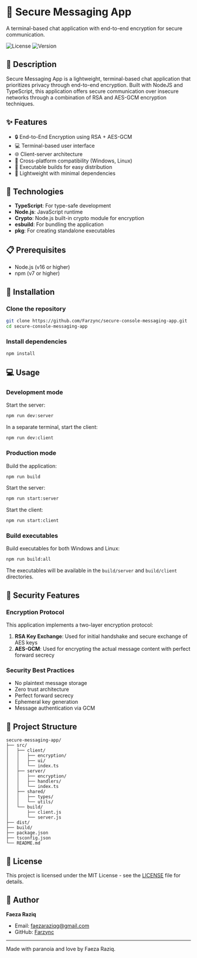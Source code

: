 # 🔐 Secure Messaging App

A terminal-based chat application with end-to-end encryption for secure communication.

![License](https://img.shields.io/badge/license-MIT-blue.svg)
![Version](https://img.shields.io/badge/version-1.0.0-green.svg)

## 📝 Description

Secure Messaging App is a lightweight, terminal-based chat application that prioritizes privacy through end-to-end encryption. Built with NodeJS and TypeScript, this application offers secure communication over insecure networks through a combination of RSA and AES-GCM encryption techniques.

## ✨ Features

- 🔒 End-to-End Encryption using RSA + AES-GCM
- 💻 Terminal-based user interface
- 🌐 Client-server architecture
- 📱 Cross-platform compatibility (Windows, Linux)
- 🚀 Executable builds for easy distribution
- 🧵 Lightweight with minimal dependencies

## 🔧 Technologies

- **TypeScript**: For type-safe development
- **Node.js**: JavaScript runtime
- **Crypto**: Node.js built-in crypto module for encryption
- **esbuild**: For bundling the application
- **pkg**: For creating standalone executables

## 📋 Prerequisites

- Node.js (v16 or higher)
- npm (v7 or higher)

## 🚀 Installation

### Clone the repository

```bash
git clone https://github.com/Farzync/secure-console-messaging-app.git
cd secure-console-messaging-app
```

### Install dependencies

```bash
npm install
```

## 💻 Usage

### Development mode

Start the server:

```bash
npm run dev:server
```

In a separate terminal, start the client:

```bash
npm run dev:client
```

### Production mode

Build the application:

```bash
npm run build
```

Start the server:

```bash
npm run start:server
```

Start the client:

```bash
npm run start:client
```

### Build executables

Build executables for both Windows and Linux:

```bash
npm run build:all
```

The executables will be available in the `build/server` and `build/client` directories.

## 🔐 Security Features

### Encryption Protocol

This application implements a two-layer encryption protocol:

1. **RSA Key Exchange**: Used for initial handshake and secure exchange of AES keys
2. **AES-GCM**: Used for encrypting the actual message content with perfect forward secrecy

### Security Best Practices

- No plaintext message storage
- Zero trust architecture
- Perfect forward secrecy
- Ephemeral key generation
- Message authentication via GCM

## 📁 Project Structure

```
secure-messaging-app/
├── src/
│   ├── client/
│   │   ├── encryption/
│   │   ├── ui/
│   │   └── index.ts
│   ├── server/
│   │   ├── encryption/
│   │   ├── handlers/
│   │   └── index.ts
│   ├── shared/
│   │   ├── types/
│   │   └── utils/
│   └── build/
│       ├── client.js
│       └── server.js
├── dist/
├── build/
├── package.json
├── tsconfig.json
└── README.md
```

## 📜 License

This project is licensed under the MIT License - see the [LICENSE](LICENSE) file for details.

## 👤 Author

**Faeza Raziq**

- Email: faezaraziqg@gmail.com
- GitHub: [Farzync](https://github.com/Farzync)

---

Made with paranoia and love by Faeza Raziq.
